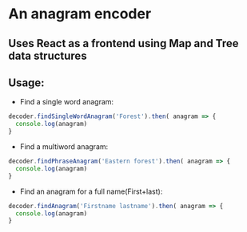 # An anagram encoder

## Uses React as a frontend using Map and Tree data structures

## Usage:
- Find a single word anagram:
```javascript
decoder.findSingleWordAnagram('Forest').then( anagram => {
  console.log(anagram)
}
```
- Find a multiword anagram: 
```javascript
decoder.findPhraseAnagram('Eastern forest').then( anagram => {
  console.log(anagram)
}
```

- Find an anagram for a full name(First+last):
```javascript
decoder.findAnagram('Firstname lastname').then( anagram => {
  console.log(anagram)
}
```

